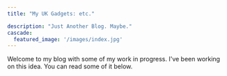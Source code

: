 ```yaml
---
title: "My UK Gadgets: etc."

description: "Just Another Blog. Maybe."
cascade:
  featured_image: '/images/index.jpg'
---
```

Welcome to my blog with some of my work in progress. I've been working on this idea. You can read some of it below.
